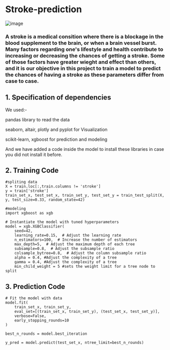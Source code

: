 # Stroke-prediction

![image](https://github.com/osama-alani/Stroke-prediction/assets/133378136/902e8de9-8132-496a-a603-1e8f6af1b112)

### A stroke is a medical consition where there is a blockage in the blood supplement to the brain, or when a brain vessel burst. Many factors regarding one's lifestyle and health contribute to increasing or decreasing the chances of getting a stroke. Some of those factors have greater wieght and effect than others, and it is our objective in this project to train a model to predict the chances of having a stroke as these parameters differ from case to case.


## 1. Specification of dependencies

We used:-

pandas library to read the data

seaborn, altair, plotly and pyplot for Visualization

scikit-learn, xgboost for prediction and modeling

And we have added a code inside the model to install these libraries in case you did not install it before.

## 2. Training Code
```
#spliting data
X = train.loc[:,train.columns != 'stroke']
y = train['stroke']
train_set_x, test_set_x, train_set_y, test_set_y = train_test_split(X, y, test_size=0.33, random_state=42)

#modeling
import xgboost as xgb

# Instantiate the model with tuned hyperparameters
model = xgb.XGBClassifier(
    seed=42,
    learning_rate=0.15,  # Adjust the learning rate 
    n_estimators=100,  # Increase the number of estimators
    max_depth=5,  # Adjust the maximum depth of each tree
    subsample=0.8,  # Adjust the subsample ratio
    colsample_bytree=0.8,  # Adjust the column subsample ratio
    alpha = 0.4, #Adjust the complexity of a tree
    gamma = 0.4, #Adjust the complexity of a tree
    min_child_weight = 5 #sets the weight limit for a tree node to split

```

## 3. Prediction Code
```
# Fit the model with data
model.fit(
    train_set_x, train_set_y,
    eval_set=[(train_set_x, train_set_y), (test_set_x, test_set_y)],
    verbose=False,
    early_stopping_rounds=10 
)

best_n_rounds = model.best_iteration

y_pred = model.predict(test_set_x, ntree_limit=best_n_rounds)
```
